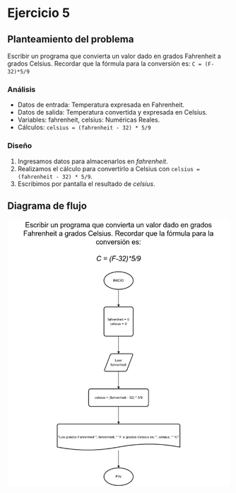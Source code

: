 # Ejercicio 5

## Planteamiento del problema

Escribir un programa que convierta un valor dado en grados Fahrenheit a grados Celsius. Recordar que la fórmula para la conversión es: `C = (F-32)*5/9`

### Análisis

- Datos de entrada: Temperatura expresada en Fahrenheit.
- Datos de salida: Temperatura convertida y expresada en Celsius.
- Variables: fahrenheit, celsius: Numéricas Reales.
- Cálculos: `celsius = (fahrenheit - 32) * 5/9`

### Diseño

1. Ingresamos datos para almacenarlos en *fahrenheit*.
2. Realizamos el cálculo para convertirlo a Celsius con `celsius = (fahrenheit - 32) * 5/9`. 
3. Escribimos por pantalla el resultado de *celsius*.

## Diagrama de flujo

![DFD del ejercicio 5](./Ejercicio5DFD.png)
